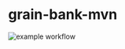 # grain-bank-mvn
![example workflow](https://github.com/<ziele14><grain-bank-mvn>/actions/workflows/ci.yml/badge.svg)
